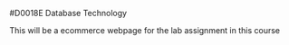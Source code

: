#D0018E Database Technology

This will be a ecommerce webpage for the lab assignment in this course
